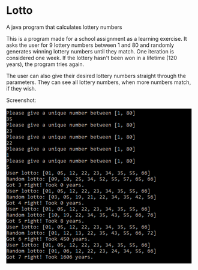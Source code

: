 # Lotto
A java program that calculates lottery numbers

This is a program made for a school assignment as a learning exercise. It asks the user for 9 lottery numbers between 1 and 80 and randomly generates winning lottery numbers until they match. One iteration is considered one week. If the lottery hasn't been won in a lifetime (120 years), the program tries again.

The user can also give their desired lottery numbers straight through the parameters. They can see all lottery numbers, when more numbers match, if they wish.

Screenshot:

![screenshot](https://github.com/attealalahti/Lotto/blob/main/images/screenshot.png)
